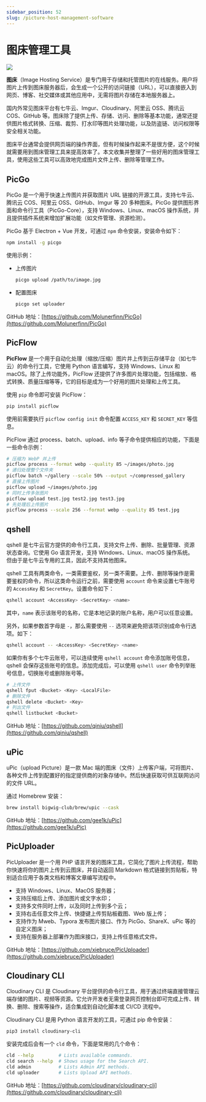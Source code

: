 ```yaml
---
sidebar_position: 52
slug: /picture-host-management-software
---
```


# 图床管理工具

![](https://static.getiot.tech/picture-host-management-software-banner.webp)

**图床**（Image Hosting Service）是专门用于存储和托管图片的在线服务。用户将图片上传到图床服务器后，会生成一个公开的访问链接（URL），可以直接嵌入到网页、博客、社交媒体或其他应用中，无需将图片存储在本地服务器上。

国内外常见图床平台有七牛云、Imgur、Cloudinary、阿里云 OSS、腾讯云 COS、GitHub 等。图床除了提供上传、存储、访问、删除等基本功能，通常还提供图片格式转换、压缩、裁剪、打水印等图片处理功能，以及防盗链、访问权限等安全相关功能。

图床平台通常会提供网页端的操作界面，但有时候操作起来不是很方便，这个时候就需要用到图床管理工具来提高效率了。本文收集并整理了一些好用的图床管理工具，使用这些工具可以高效地完成图片文件上传、删除等管理工作。



## PicGo

PicGo 是一个用于快速上传图片并获取图片 URL 链接的开源工具，支持七牛云、腾讯云 COS、阿里云 OSS、GitHub、Imgur 等 20 多种图床。PicGo 提供图形界面和命令行工具（PicGo-Core），支持 Windows、Linux、macOS 操作系统，并且提供插件系统来增加扩展功能（如文件管理、资源检测）。

PicGo 基于 Electron + Vue 开发，可通过 `npm` 命令安装，安装命令如下：

```bash
npm install -g picgo
```

使用示例：

- 上传图片

  ```bash
  picgo upload /path/to/image.jpg
  ```

- 配置图床

  ```bash
  picgo set uploader
  ```

GitHub 地址：[https://github.com/Molunerfinn/PicGo](https://github.com/Molunerfinn/PicGo)



## PicFlow

**PicFlow** 是一个用于自动化处理（缩放/压缩）图片并上传到云存储平台（如七牛云）的命令行工具，它使用 Python 语言编写，支持 Windows、Linux 和 macOS。除了上传功能外，PicFlow 还提供了许多图片处理功能，包括缩放、格式转换、质量压缩等等，它的目标是成为一个好用的图片处理和上传工具。

使用 `pip` 命令即可安装 PicFlow：

```bash
pip install picflow
```

使用前需要执行 `picflow config init` 命令配置 `ACCESS_KEY` 和 `SECRET_KEY` 等信息。

PicFlow 通过 process、batch、upload、info 等子命令提供相应的功能，下面是一些命令示例：

```bash
# 压缩为 WebP 并上传
picflow process --format webp --quality 85 ~/images/photo.jpg
# 递归处理整个文件夹
picflow batch ~/gallery --scale 50% --output ~/compressed_gallery
# 直接上传图片
picflow upload ~/images/photo.jpg
# 同时上传多张图片
picflow upload test.jpg test2.jpg test3.jpg
# 先处理后上传图片
picflow process --scale 256 --format webp --quality 85 test.jpg
```



## qshell

qshell 是七牛云官方提供的命令行工具，支持文件上传、删除、批量管理、资源状态查询。它使用 Go 语言开发，支持 Windows、Linux、macOS 操作系统。 但由于是七牛云专用的工具，因此不支持其他图床。

qshell 工具有两类命令，一类需要鉴权，另一类不需要。上传、删除等操作是需要鉴权的命令，所以这类命令运行之前，需要使用 `account` 命令来设置七牛账号的 `AccessKey` 和 `SecretKey`。设置命令如下：

```bash
qshell account <AccessKey> <SecretKey> <name>
```

其中，`name` 表示该账号的名称，它是本地记录的账户名称，用户可以任意设置。

另外，如果参数首字母是 `-`，那么需要使用 `--` 选项来避免把该项识别成命令行选项。如下：

```bash
qshell account -- <AccessKey> <SecretKey> <name>
```

如果你有多个七牛云账号，可以连续使用 `qshell account` 命令添加账号信息，qshell 会保存这些账号的信息。添加完成后，可以使用 `qshell user` 命令列举账号信息，切换账号或删除账号等。

```bash
# 上传文件
qshell fput <Bucket> <Key> <LocalFile>
# 删除文件
qshell delete <Bucket> <Key>
# 列出文件
qshell listbucket <Bucket>
```

GitHub 地址：[https://github.com/qiniu/qshell](https://github.com/qiniu/qshell)



## uPic

uPic（upload Picture）是一款 Mac 端的图床（文件）上传客户端，可将图片、各种文件上传到配置好的指定提供商的对象存储中。然后快速获取可供互联网访问的文件 URL。

通过 Homebrew 安装：

```bash
brew install bigwig-club/brew/upic --cask
```

GitHub 地址：[https://github.com/gee1k/uPic](https://github.com/gee1k/uPic)



## PicUploader

PicUploader 是一个用 PHP 语言开发的图床工具，它简化了图片上传流程，帮助你快速将你的图片上传到云图床，并自动返回 Markdown 格式链接到剪贴板，特别适合应用于各类文档和博客文章编写流程中。

- 支持 Windows、Linux、MacOS 服务器；
- 支持压缩后上传、添加图片或文字水印；
- 支持多文件同时上传，以及同时上传到多个云；
- 支持右击任意文件上传、快捷键上传剪贴板截图、Web 版上传；
- 支持作为 Mweb、Typora 发布图片接口、作为 PicGo、ShareX、uPic 等的自定义图床；
- 支持在服务器上部署作为图床接口，支持上传任意格式文件。

GitHub 地址：[https://github.com/xiebruce/PicUploader](https://github.com/xiebruce/PicUploader)



## Cloudinary CLI

Cloudinary CLI 是 Cloudinary 平台提供的命令行工具，用于通过终端直接管理云端存储的图片、视频等资源。它允许开发者无需登录网页控制台即可完成上传、转换、删除、搜索等操作，适合集成到自动化脚本或 CI/CD 流程中。

Cloudinary CLI 是用 Python 语言开发的工具，可通过 pip 命令安装：

```bash
pip3 install cloudinary-cli
```

安装完成后会有一个 `cld` 命令，下面是常用的几个命令：

```bash
cld --help         # Lists available commands.
cld search --help  # Shows usage for the Search API.
cld admin          # Lists Admin API methods.
cld uploader       # Lists Upload API methods.
```

GitHub 地址：[https://github.com/cloudinary/cloudinary-cli](https://github.com/cloudinary/cloudinary-cli)

